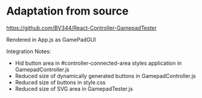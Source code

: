 # Adaptation from source
https://github.com/BV344/React-Controller-GamepadTester

Rendered in App.js as GamePadGUI

Integration Notes:
* Hid button area in #controller-connected-area styles application in GamepadController.js
* Reduced size of dynamically generated buttons in GamepadController.js
* Reduced size of buttons in style.css
* Reduced size of SVG area in GamepadTester.js

